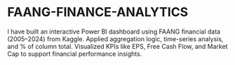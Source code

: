 # FAANG-FINANCE-ANALYTICS
I have built an interactive Power BI dashboard using FAANG financial data (2005–2024) from Kaggle. Applied aggregation logic, time-series analysis, and % of column total. Visualized KPIs like EPS, Free Cash Flow, and Market Cap to support financial performance insights.
